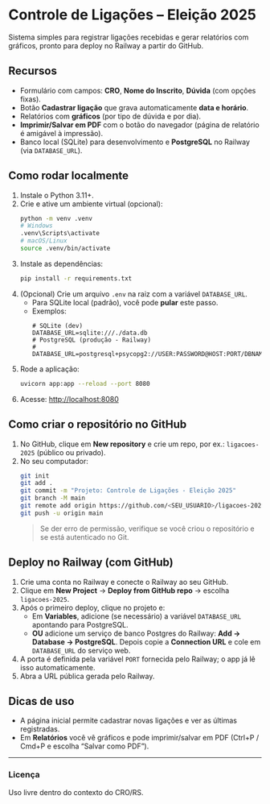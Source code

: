 # Controle de Ligações – Eleição 2025

Sistema simples para registrar ligações recebidas e gerar relatórios com gráficos, pronto para deploy no Railway a partir do GitHub.

## Recursos
- Formulário com campos: **CRO**, **Nome do Inscrito**, **Dúvida** (com opções fixas).
- Botão **Cadastrar ligação** que grava automaticamente **data e horário**.
- Relatórios com **gráficos** (por tipo de dúvida e por dia).
- **Imprimir/Salvar em PDF** com o botão do navegador (página de relatório é amigável à impressão).
- Banco local (SQLite) para desenvolvimento e **PostgreSQL** no Railway (via `DATABASE_URL`).

## Como rodar localmente
1. Instale o Python 3.11+.
2. Crie e ative um ambiente virtual (opcional):  
   ```bash
   python -m venv .venv
   # Windows
   .venv\Scripts\activate
   # macOS/Linux
   source .venv/bin/activate
   ```
3. Instale as dependências:
   ```bash
   pip install -r requirements.txt
   ```
4. (Opcional) Crie um arquivo `.env` na raiz com a variável `DATABASE_URL`. 
   - Para SQLite local (padrão), você pode **pular** este passo.
   - Exemplos:
     ```env
     # SQLite (dev)
     DATABASE_URL=sqlite:///./data.db
     # PostgreSQL (produção - Railway)
     # DATABASE_URL=postgresql+psycopg2://USER:PASSWORD@HOST:PORT/DBNAME
     ```
5. Rode a aplicação:
   ```bash
   uvicorn app:app --reload --port 8080
   ```
6. Acesse: <http://localhost:8080>

## Como criar o repositório no GitHub
1. No GitHub, clique em **New repository** e crie um repo, por ex.: `ligacoes-2025` (público ou privado).
2. No seu computador:
   ```bash
   git init
   git add .
   git commit -m "Projeto: Controle de Ligações - Eleição 2025"
   git branch -M main
   git remote add origin https://github.com/<SEU_USUARIO>/ligacoes-2025.git
   git push -u origin main
   ```
   > Se der erro de permissão, verifique se você criou o repositório e se está autenticado no Git.

## Deploy no Railway (com GitHub)
1. Crie uma conta no Railway e conecte o Railway ao seu GitHub.
2. Clique em **New Project** → **Deploy from GitHub repo** → escolha `ligacoes-2025`.
3. Após o primeiro deploy, clique no projeto e:
   - Em **Variables**, adicione (se necessário) a variável `DATABASE_URL` apontando para PostgreSQL.
   - **OU** adicione um serviço de banco Postgres do Railway: **Add → Database → PostgreSQL**. Depois copie a **Connection URL** e cole em `DATABASE_URL` do serviço web.
4. A porta é definida pela variável `PORT` fornecida pelo Railway; o app já lê isso automaticamente.
5. Abra a URL pública gerada pelo Railway.

## Dicas de uso
- A página inicial permite cadastrar novas ligações e ver as últimas registradas.
- Em **Relatórios** você vê gráficos e pode imprimir/salvar em PDF (Ctrl+P / Cmd+P e escolha “Salvar como PDF”).

---

### Licença
Uso livre dentro do contexto do CRO/RS.
